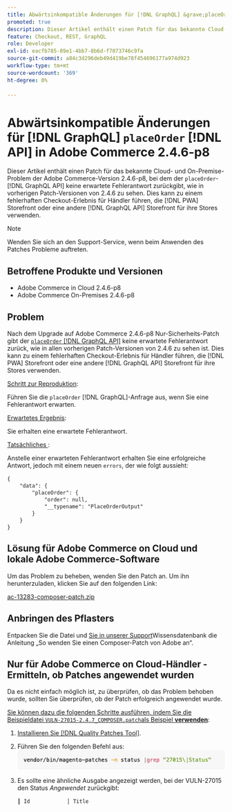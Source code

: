 ```yaml
---
title: Abwärtsinkompatible Änderungen für [!DNL GraphQL] &grave;placeOrder&grave; [!DNL API] in Adobe Commerce 2.4.6-p8
promoted: true
description: Dieser Artikel enthält einen Patch für das bekannte Cloud- und On-Premise-Problem der Adobe Commerce-Version 2.4.6-p8, bei dem „placeOrder [!DNL GraphQL API]  keine erwartete Fehlerantwort zurückgibt, wie in vorherigen Patch-Versionen von 2.4.6 zu sehen. Dies kann zu einem fehlerhaften Kauferlebnis führen, wenn Händler die PWA-Storefront oder eine andere  [!DNL GraphQL API]-basierte Storefront für ihre Stores verwenden.
feature: Checkout, REST, GraphQL
role: Developer
exl-id: eacfb785-89e1-4bb7-8b6d-f7073746c9fa
source-git-commit: a84c3d296deb49d419be78f454696177a974d923
workflow-type: tm+mt
source-wordcount: '369'
ht-degree: 0%

---
```


# Abwärtsinkompatible Änderungen für [!DNL GraphQL] `placeOrder` [!DNL API] in Adobe Commerce 2.4.6-p8

Dieser Artikel enthält einen Patch für das bekannte Cloud- und On-Premise-Problem der Adobe Commerce-Version 2.4.6-p8, bei dem der `placeOrder`-[!DNL GraphQL API] keine erwartete Fehlerantwort zurückgibt, wie in vorherigen Patch-Versionen von 2.4.6 zu sehen. Dies kann zu einem fehlerhaften Checkout-Erlebnis für Händler führen, die [!DNL PWA] Storefront oder eine andere [!DNL GraphQL API] Storefront für ihre Stores verwenden.

>[!NOTE]
>
>Wenden Sie sich an den Support-Service, wenn beim Anwenden des Patches Probleme auftreten.

## Betroffene Produkte und Versionen

* Adobe Commerce in Cloud 2.4.6-p8
* Adobe Commerce On-Premises 2.4.6-p8

## Problem

Nach dem Upgrade auf Adobe Commerce 2.4.6-p8 Nur-Sicherheits-Patch gibt der [`placeOrder` [!DNL GraphQL API]](https://developer.adobe.com/commerce/webapi/graphql/schema/cart/mutations/place-order/) keine erwartete Fehlerantwort zurück, wie in allen vorherigen Patch-Versionen von 2.4.6 zu sehen ist. Dies kann zu einem fehlerhaften Checkout-Erlebnis für Händler führen, die [!DNL PWA] Storefront oder eine andere [!DNL GraphQL API] Storefront für ihre Stores verwenden.

<u>Schritt zur Reproduktion</u>:

Führen Sie die `placeOrder` [!DNL GraphQL]-Anfrage aus, wenn Sie eine Fehlerantwort erwarten.

<u>Erwartetes Ergebnis</u>:

Sie erhalten eine erwartete Fehlerantwort.

<u>Tatsächliches </u>:

Anstelle einer erwarteten Fehlerantwort erhalten Sie eine erfolgreiche Antwort, jedoch mit einem neuen `errors`, der wie folgt aussieht:

```
{
    "data": {
        "placeOrder": {
            "order": null,
            "__typename": "PlaceOrderOutput"
        }
    }
}
```

## Lösung für Adobe Commerce on Cloud und lokale Adobe Commerce-Software

Um das Problem zu beheben, wenden Sie den Patch an.
Um ihn herunterzuladen, klicken Sie auf den folgenden Link:

[ac-13283-composer-patch.zip](assets/ac-13283-composer-patch.zip)

## Anbringen des Pflasters

Entpacken Sie die Datei und [ Sie in unserer Support](https://experienceleague.adobe.com/docs/commerce-knowledge-base/kb/how-to/how-to-apply-a-composer-patch-provided-by-magento.html)Wissensdatenbank die Anleitung „So wenden Sie einen Composer-Patch von Adobe an“.

## Nur für Adobe Commerce on Cloud-Händler - Ermitteln, ob Patches angewendet wurden

Da es nicht einfach möglich ist, zu überprüfen, ob das Problem behoben wurde, sollten Sie überprüfen, ob der Patch erfolgreich angewendet wurde.

<u>Sie können dazu die folgenden Schritte ausführen, indem Sie die Beispieldatei `VULN-27015-2.4.7_COMPOSER.patch`als Beispiel **verwenden</u>**:

1. [Installieren Sie  [!DNL Quality Patches Tool]](https://experienceleague.adobe.com/docs/commerce-operations/tools/quality-patches-tool/usage.html).
1. Führen Sie den folgenden Befehl aus:<br>
   ![ac-13283-tell-if-patch-applied-code](assets/cve-2024-34102-tell-if-patch-applied-code.png)
1. Es sollte eine ähnliche Ausgabe angezeigt werden, bei der VULN-27015 den Status *Angewendet* zurückgibt:

   ```bash
   ║ Id            │ Title                                                        │ Category        │ Origin                 │ Status      │ Details                                          ║ ║ N/A           │ ../m2-hotfixes/VULN-27015-2.4.7_COMPOSER_patch.patch      │ Other           │ Local                  │ Applied     │ Patch type: Custom                                
   ```

<!-- For Step 2:
     ```bash
    vendor/bin/magento-patches -n status |grep "27015\|Status"
     ```
-->

